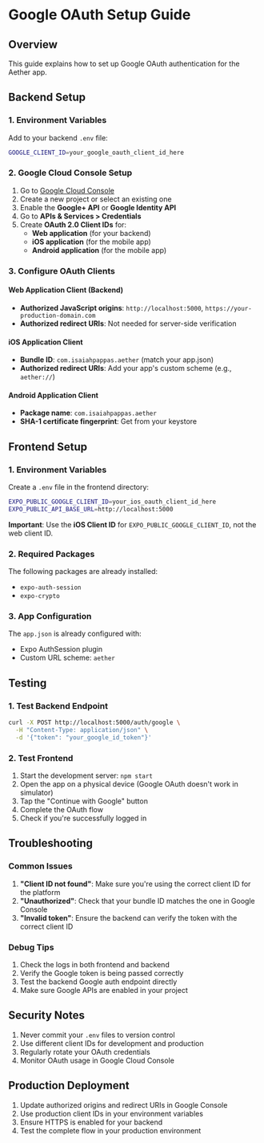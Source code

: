 # Google OAuth Setup Guide

## Overview

This guide explains how to set up Google OAuth authentication for the Aether app.

## Backend Setup

### 1. Environment Variables

Add to your backend `.env` file:

```bash
GOOGLE_CLIENT_ID=your_google_oauth_client_id_here
```

### 2. Google Cloud Console Setup

1. Go to [Google Cloud Console](https://console.cloud.google.com/)
2. Create a new project or select an existing one
3. Enable the **Google+ API** or **Google Identity API**
4. Go to **APIs & Services > Credentials**
5. Create **OAuth 2.0 Client IDs** for:
   - **Web application** (for your backend)
   - **iOS application** (for the mobile app)
   - **Android application** (for the mobile app)

### 3. Configure OAuth Clients

#### Web Application Client (Backend)
- **Authorized JavaScript origins**: `http://localhost:5000`, `https://your-production-domain.com`
- **Authorized redirect URIs**: Not needed for server-side verification

#### iOS Application Client
- **Bundle ID**: `com.isaiahpappas.aether` (match your app.json)
- **Authorized redirect URIs**: Add your app's custom scheme (e.g., `aether://`)

#### Android Application Client
- **Package name**: `com.isaiahpappas.aether`
- **SHA-1 certificate fingerprint**: Get from your keystore

## Frontend Setup

### 1. Environment Variables

Create a `.env` file in the frontend directory:

```bash
EXPO_PUBLIC_GOOGLE_CLIENT_ID=your_ios_oauth_client_id_here
EXPO_PUBLIC_API_BASE_URL=http://localhost:5000
```

**Important**: Use the **iOS Client ID** for `EXPO_PUBLIC_GOOGLE_CLIENT_ID`, not the web client ID.

### 2. Required Packages

The following packages are already installed:
- `expo-auth-session`
- `expo-crypto`

### 3. App Configuration

The `app.json` is already configured with:
- Expo AuthSession plugin
- Custom URL scheme: `aether`

## Testing

### 1. Test Backend Endpoint

```bash
curl -X POST http://localhost:5000/auth/google \
  -H "Content-Type: application/json" \
  -d '{"token": "your_google_id_token"}'
```

### 2. Test Frontend

1. Start the development server: `npm start`
2. Open the app on a physical device (Google OAuth doesn't work in simulator)
3. Tap the "Continue with Google" button
4. Complete the OAuth flow
5. Check if you're successfully logged in

## Troubleshooting

### Common Issues

1. **"Client ID not found"**: Make sure you're using the correct client ID for the platform
2. **"Unauthorized"**: Check that your bundle ID matches the one in Google Console
3. **"Invalid token"**: Ensure the backend can verify the token with the correct client ID

### Debug Tips

1. Check the logs in both frontend and backend
2. Verify the Google token is being passed correctly
3. Test the backend Google auth endpoint directly
4. Make sure Google APIs are enabled in your project

## Security Notes

1. Never commit your `.env` files to version control
2. Use different client IDs for development and production
3. Regularly rotate your OAuth credentials
4. Monitor OAuth usage in Google Cloud Console

## Production Deployment

1. Update authorized origins and redirect URIs in Google Console
2. Use production client IDs in your environment variables
3. Ensure HTTPS is enabled for your backend
4. Test the complete flow in your production environment